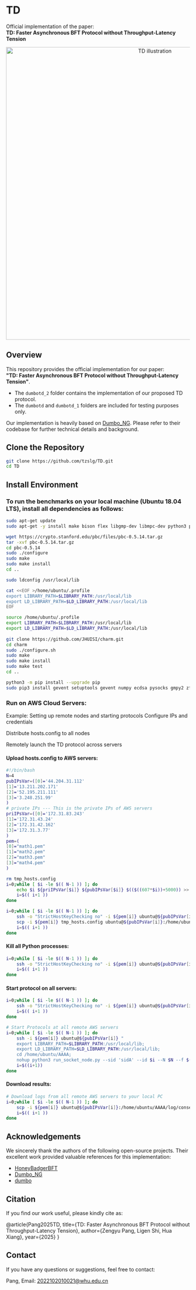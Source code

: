 # TD

Official implementation of the paper:  
**TD: Faster Asynchronous BFT Protocol without Throughput-Latency Tension**

<p align="center">
<img width="800" alt="TD illustration" src="https://github.com/user-attachments/assets/890ad71e-d851-47d4-ad10-5c98c4fa3eb9" />
</p>

## Overview

This repository provides the official implementation for our paper:  
**"TD: Faster Asynchronous BFT Protocol without Throughput-Latency Tension"**.

- The `dumbotd_2` folder contains the implementation of our proposed TD protocol.
- The `dumbotd` and `dumbotd_1` folders are included for testing purposes only.

Our implementation is heavily based on [Dumbo_NG](https://github.com/fascy/Dumbo_NG). Please refer to their codebase for further technical details and background.


## Clone the Repository
```bash
git clone https://github.com/tzslg/TD.git
cd TD
```
## Install Environment
### To run the benchmarks on your local machine (Ubuntu 18.04 LTS), install all dependencies as follows:
```bash
sudo apt-get update
sudo apt-get -y install make bison flex libgmp-dev libmpc-dev python3 python3-dev python3-pip libssl-dev

wget https://crypto.stanford.edu/pbc/files/pbc-0.5.14.tar.gz
tar -xvf pbc-0.5.14.tar.gz
cd pbc-0.5.14
sudo ./configure
sudo make
sudo make install
cd ..

sudo ldconfig /usr/local/lib

cat <<EOF >/home/ubuntu/.profile
export LIBRARY_PATH=$LIBRARY_PATH:/usr/local/lib
export LD_LIBRARY_PATH=$LD_LIBRARY_PATH:/usr/local/lib
EOF

source /home/ubuntu/.profile
export LIBRARY_PATH=$LIBRARY_PATH:/usr/local/lib
export LD_LIBRARY_PATH=$LD_LIBRARY_PATH:/usr/local/lib
 
git clone https://github.com/JHUISI/charm.git
cd charm
sudo ./configure.sh
sudo make
sudo make install
sudo make test
cd ..

python3 -m pip install --upgrade pip
sudo pip3 install gevent setuptools gevent numpy ecdsa pysocks gmpy2 zfec gipc pycrypto coincurve
```
### Run on AWS Cloud Servers:
Example: Setting up remote nodes and starting protocols
Configure IPs and credentials

Distribute hosts.config to all nodes

Remotely launch the TD protocol across servers

#### Upload hosts.config to AWS servers:
```bash
#!/bin/bash
N=4
pubIPsVar=([0]='44.204.31.112'
[1]='13.211.202.171'
[2]='52.195.211.111'
[3]='3.248.251.99'
)
# private IPs --- This is the private IPs of AWS servers
priIPsVar=([0]='172.31.83.243'
[1]='172.31.43.24'
[2]='172.31.42.162'
[3]='172.31.3.77'
)
pem=(
[0]="math1.pem"
[1]="math2.pem"
[2]="math3.pem"
[3]="math4.pem"
)

rm tmp_hosts.config
i=0;while [ $i -le $(( N-1 )) ]; do
    echo $i ${priIPsVar[$i]} ${pubIPsVar[$i]} $(($((607*$i))+5000)) >> tmp_hosts.config
    i=$(( i+1 ))
done

i=0;while [ $i -le $(( N-1 )) ]; do
    ssh -o "StrictHostKeyChecking no" -i ${pem[i]} ubuntu@${pubIPsVar[i]} "rm /home/ubuntu/AAAA/hosts.config"
    scp -i ${pem[i]} tmp_hosts.config ubuntu@${pubIPsVar[i]}:/home/ubuntu/AAAA/hosts.config &
    i=$(( i+1 ))
done
```
#### Kill all Python processes:
```bash
i=0;while [ $i -le $(( N-1 )) ]; do
    ssh -o "StrictHostKeyChecking no" -i ${pem[i]} ubuntu@${pubIPsVar[i]} "sudo killall -9 python3"
    i=$(( i+1 ))
done
```

#### Start protocol on all servers:
```bash
i=0;while [ $i -le $(( N-1 )) ]; do
    ssh -o "StrictHostKeyChecking no" -i ${pem[i]} ubuntu@${pubIPsVar[i]} "rm -rf /home/ubuntu/AAAA/log/"
    i=$(( i+1 ))
done

# Start Protocols at all remote AWS servers
i=0;while [ $i -le $(( N-1 )) ]; do
    ssh -i ${pem[i]} ubuntu@${pubIPsVar[i]} "
    export LIBRARY_PATH=$LIBRARY_PATH:/usr/local/lib; 
    export LD_LIBRARY_PATH=$LD_LIBRARY_PATH:/usr/local/lib; 
    cd /home/ubuntu/AAAA; 
    nohup python3 run_socket_node.py --sid 'sidA' --id $i --N $N --f $(((N-1)/3)) --B 1000 --S 100 --P "td_2"  --C 20 > node-$i.out" &
    i=$((i+1))
done
```
#### Download results:
```bash
# Download logs from all remote AWS servers to your local PC
i=0;while [ $i -le $(( N-1 )) ]; do
    scp -i ${pem[i]} ubuntu@${pubIPsVar[i]}:/home/ubuntu/AAAA/log/consensus-node-$i.log node-$i.log &
    i=$(( i+1 ))
done
```
## Acknowledgements

We sincerely thank the authors of the following open-source projects. Their excellent work provided valuable references for this implementation:

- [HoneyBadgerBFT](https://github.com/amiller/HoneyBadgerBFT)  
- [Dumbo_NG](https://github.com/fascy/Dumbo_NG)  
- [dumbo](https://github.com/yylluu/dumbo)  

## Citation
If you find our work useful, please kindly cite as:

@article{Pang2025TD,
  title={TD: Faster Asynchronous BFT Protocol without Throughput-Latency Tension},
  author={Zengyu Pang, Ligen Shi, Hua Xiang},
  year={2025}
}

## Contact
If you have any questions or suggestions, feel free to contact:

Pang, Email: 2022102010021@whu.edu.cn
